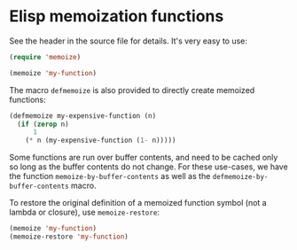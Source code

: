 # Elisp memoization functions

See the header in the source file for details. It's very easy to use:

```cl
(require 'memoize)

(memoize 'my-function)
```

The macro `defmemoize` is also provided to directly create memoized
functions:

```cl
(defmemoize my-expensive-function (n)
  (if (zerop n)
      1
    (* n (my-expensive-function (1- n)))))
```

Some functions are run over buffer contents, and need to be cached
only so long as the buffer contents do not change. For these
use-cases, we have the function `memoize-by-buffer-contents` as well
as the `defmemoize-by-buffer-contents` macro.

To restore the original definition of a memoized function symbol (not
a lambda or closure), use `memoize-restore`:

```cl
(memoize 'my-function)
(memoize-restore 'my-function)
```
